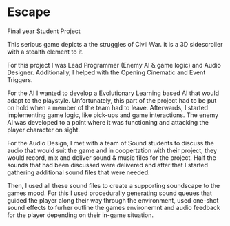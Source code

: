 # Escape
Final year Student Project

This serious game depicts a the struggles of Civil War. it is a 3D sidescroller with a stealth element to it.

For this project I was Lead Programmer (Enemy AI & game logic) and Audio Designer. Additionally, I helped with the Opening Cinematic and Event Triggers.

For the AI I wanted to develop a Evolutionary Learning based AI that would adapt to the playstyle. Unfortunately, this part of the project had to be put on hold when a member of the team had to leave.
Afterwards, I started implementing game logic, like pick-ups and game interactions. The enemy AI was developed to a point where it was functioning and attacking the player character on sight.

For the Audio Design, I met with a team of Sound students to discuss the audio that would suit the game and in coopertation with their project, they would record, mix and deliver sound & music files for the project.
Half the sounds that had been discussed were delivered and after that I started gathering additional sound files that were needed.

Then, I used all these sound files to create a supporting soundscape to the games mood. For this I used procedurally generating sound queues that guided the player along their way through the environment, used one-shot sound effects to furher outline the games environemnt and audio feedback for the player depending on their in-game situation.


